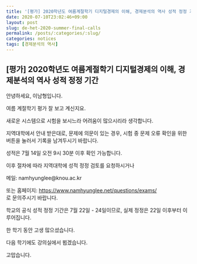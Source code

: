 ```yaml
---
title: '[평가] 2020학년도 여름계절학기 디지털경제의 이해, 경제분석의 역사 성적 정정 기간'
date: 2020-07-10T23:02:46+09:00
layout: post
slug: de-het-2020-summer-final-calls
permalink: /posts/:categories/:slug/
categories: notices
tags: [경제분석의 역사]
---
```

## [평가] 2020학년도 여름계절학기 디지털경제의 이해, 경제분석의 역사 성적 정정 기간

<!-- wp:paragraph -->
<p>안녕하세요, 이남형입니다.</p>
<!-- /wp:paragraph -->

<!-- wp:paragraph -->
<p>여름 계절학기 평가 잘 보고 계신지요.</p>
<!-- /wp:paragraph -->

<!-- wp:paragraph -->
<p>새로운 시스템으로 시험을 보시느라 어려움이 많으시리라 생각합니다.</p>
<!-- /wp:paragraph -->

<!-- wp:paragraph -->
<p>지역대학에서 안내 받은대로, 문제에 의문이 있는 경우, 시험 중 문제 오류 확인을 위한 버튼을 눌러서 기록을 남겨두시기 바랍니다.</p>
<!-- /wp:paragraph -->

<!-- wp:paragraph -->
<p>성적은 7월 14일 오전 9시 30분 이후 확인 가능합니다.</p>
<!-- /wp:paragraph -->

<!-- wp:paragraph -->
<p>이후 절차에 따라 지역대학에 성적 정정 검토를 요청하시거나</p>
<!-- /wp:paragraph -->

<!-- wp:paragraph -->
<p>메일: namhyunglee@knou.ac.kr </p>
<!-- /wp:paragraph -->

<!-- wp:paragraph -->
<p>또는 홈페이지:&nbsp;<a rel="noreferrer noopener" href="https://www.namhyunglee.net/questions/exams/" target="_blank">https://www.namhyunglee.net/questions/exams/</a><br>로 문의주시기 바랍니다.</p>
<!-- /wp:paragraph -->

<!-- wp:paragraph -->
<p>학교의 공식 성적 정정 기간은 7월 22일 - 24일이므로, 실제 정정은 22일 이후부터 이루어집니다. </p>
<!-- /wp:paragraph -->

<!-- wp:paragraph -->
<p>한 학기 동안 고생 많으셨습니다.</p>
<!-- /wp:paragraph -->

<!-- wp:paragraph -->
<p>다음 학기에도 강의실에서 뵙겠습니다.</p>
<!-- /wp:paragraph -->

<!-- wp:paragraph -->
<p>고맙습니다.</p>
<!-- /wp:paragraph -->
